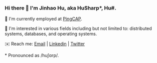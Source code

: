 ### Hi there 👋 I'm Jinhao Hu, aka HuSharp\*, Hu#.

🏢 I'm currently employed at [PingCAP](https://github.com/pingcap).

🧗 I'm interested in various fields including but not limited to: distributed systems, databases, and operating systems.

✉️ Reach me: [Email](mailto:ihusharp@gmail.com) | [Linkedin](https://www.linkedin.com/in/jinhao-hu-656035201/) | [Twitter](https://twitter.com/_HuSharp_)

\* Pronounced as /huʃɑrp/.
